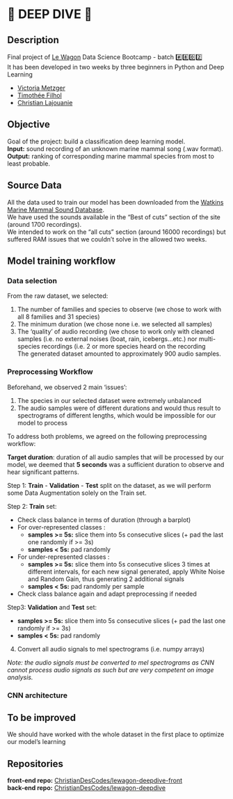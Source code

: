 # :whale: DEEP DIVE :dolphin:  

## Description  
Final project of [Le Wagon](https://www.lewagon.com/) Data Science Bootcamp - batch :hash::eight::zero::two:  
It has been developed in two weeks by three beginners in Python and Deep Learning  
- [Victoria Metzger](https://github.com/VictoriaMetzger)  
- [Timothée Filhol](https://github.com/timfilhol96)  
- [Christian Lajouanie](https://github.com/ChristianDesCodes)  

## Objective  
Goal of the project: build a classification deep learning model.  
**Input:** sound recording of an unknown marine mammal song (.wav format).   
**Output:** ranking of corresponding marine mammal species from most to least probable.  

## Source Data  
All the data used to train our model has been downloaded from the [Watkins Marine Mammal Sound Database](https://cis.whoi.edu/science/B/whalesounds).  
We have used the sounds available in the “Best of cuts” section of the site (around 1700 recordings).  
We intended to work on the “all cuts” section (around 16000 recordings) but suffered RAM issues that we couldn’t solve in the allowed two weeks.  
  
## Model training workflow  
  
### Data selection  
From the raw dataset, we selected:  
1. The number of families and species to observe (we chose to work with all 8 families and 31 species)  
2. The minimum duration (we chose none i.e. we selected all samples)  
3. The ‘quality’ of audio recording (we chose to work only with cleaned samples (i.e. no external noises (boat, rain, icebergs…etc.) nor multi-species recordings (i.e. 2 or more species heard on the recording  
The generated dataset amounted to approximately 900 audio samples.  
  
### Preprocessing Workflow  
Beforehand, we observed 2 main ‘issues’:  
1. The species in our selected dataset were extremely unbalanced  
2. The audio samples were of different durations and would thus result to spectrograms of different lengths, which would be impossible for our model to process  

To address both problems, we agreed on the following preprocessing workflow:  

**Target duration**: duration of all audio samples that will be processed by our model, we deemed that **5 seconds** was a sufficient duration to observe and hear significant patterns. 

Step 1: **Train** - **Validation** - **Test** split on the dataset, as we will perform some Data Augmentation solely on the Train set.  

Step 2: **Train** set:
- Check class balance in terms of duration (through a barplot)  
- For over-represented classes :  
  - **samples >= 5s:** slice them into 5s consecutive slices (+ pad the last one randomly if >= 3s)  
  - **samples < 5s:** pad randomly  
- For under-represented classes :  
  - **samples >= 5s:** slice them into 5s consecutive slices 3 times at different intervals, for each new signal generated, apply White Noise and Random Gain, thus generating 2 additional signals  
  - **samples < 5s:** pad randomly per sample  
- Check class balance again and adapt preprocessing if needed  

Step3: **Validation** and **Test** set:  
  - **samples >= 5s:** slice them into 5s consecutive slices (+ pad the last one randomly if >= 3s)  
  - **samples < 5s:** pad randomly  
  
4. Convert all audio signals to mel spectrograms (i.e. numpy arrays)

*Note: the audio signals must be converted to mel spectrograms as CNN cannot process audio signals as such but are very competent on image analysis.*  
  
### CNN architecture  
 
 
 
## To be improved  
We should have worked with the whole dataset in the first place to optimize our model’s learning  


## Repositories  
**front-end repo:** [ChristianDesCodes/lewagon-deepdive-front](https://github.com/ChristianDesCodes/lewagon-deepdive-front)  
**back-end repo:** [ChristianDesCodes/lewagon-deepdive](https://github.com/ChristianDesCodes/lewagon-deepdive)  
  

